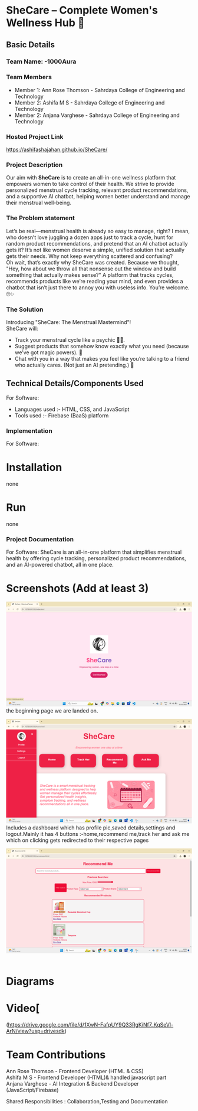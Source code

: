 # SheCare – Complete Women's Wellness Hub 🎯


## Basic Details
### Team Name: -1000Aura


### Team Members
- Member 1:  Ann Rose Thomson   - Sahrdaya College of Engineering and Technology
- Member 2:  Ashifa M S         - Sahrdaya College of Engineering and Technology
- Member 2:  Anjana Varghese    - Sahrdaya College of Engineering and Technology

### Hosted Project Link
https://ashifashajahan.github.io/SheCare/

### Project Description
Our aim with **SheCare** is to create an all-in-one wellness platform that empowers women to take control of their health. We strive to provide personalized menstrual cycle tracking, relevant product recommendations, and a supportive AI chatbot, helping women better understand and manage their menstrual well-being.

### The Problem statement
Let’s be real—menstrual health is already so easy to manage, right? I mean, who doesn’t love juggling a dozen apps just to track a cycle, hunt for random product recommendations, and pretend that an AI chatbot actually gets it? It’s not like women deserve a simple, unified solution that actually gets their needs. Why not keep everything scattered and confusing?<br>
Oh wait, that’s exactly why SheCare was created. Because we thought, "Hey, how about we throw all that nonsense out the window and build something that actually makes sense?" A platform that tracks cycles, recommends products like we’re reading your mind, and even provides a chatbot that isn’t just there to annoy you with useless info. You’re welcome. 🙄✨

### The Solution 
Introducing "SheCare: The Menstrual Mastermind"!
<br>SheCare will:

- Track your menstrual cycle like a psychic 🧙‍♀️.<br>
- Suggest products that somehow know exactly what you need (because we’ve got magic powers). 🔮<br>
- Chat with you in a way that makes you feel like you’re talking to a friend who actually cares. (Not just an AI pretending.) 💬
   
## Technical Details/Components Used
For Software:
- Languages used   :-  HTML, CSS, and JavaScript 
- Tools used       :-  Firebase (BaaS) platform

### Implementation
For Software:
# Installation
none
# Run
none

### Project Documentation
For Software:   SheCare is an all-in-one platform that simplifies menstrual health by offering cycle tracking, personalized product recommendations, and an AI-powered chatbot, all in one place.

# Screenshots (Add at least 3)
![Welcome page](welcome.png)
the beginning page we are landed on.

![home page](home.png)
Includes a dashboard which has profile pic,saved details,settings and logout.Mainly it has 4 buttons :-home,recommend me,track her and ask me which on clicking gets redirected to their respective pages

![Recommend me page](recomend3.png)
<br><br>

# Diagrams


# Video[
(https://drive.google.com/file/d/1XwN-FafpUY9Q33RgKiNf7_KqSeVl-ArN/view?usp=drivesdk)

# Team Contributions
Ann Rose Thomson  -   Frontend Developer (HTML & CSS)
<br>Ashifa M S  - Frontend Developer (HTML)& handled javascript part<br>
Anjana Varghese - AI Integration & Backend Developer (JavaScript/Firebase)

Shared Responsibilities   : Collaboration,Testing and Documentation
